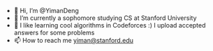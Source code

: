 - 👋 Hi, I’m @YimanDeng
- 🌱 I’m currently a sophomore studying CS at Stanford University
- 💞️ I like learning cool algorithms in Codeforces :) I upload accepted answers for some problems
- 📫 How to reach me yiman@stanford.edu

<!---
YimanDeng/YimanDeng is a ✨ special ✨ repository because its `README.md` (this file) appears on your GitHub profile.
You can click the Preview link to take a look at your changes.
--->
